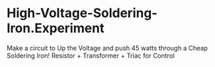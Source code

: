 # High-Voltage-Soldering-Iron.Experiment
Make a circuit to Up the Voltage and push 45 watts through a Cheap Soldering Iron! Resistor + Transformer + Triac for Control
